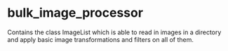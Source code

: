 # bulk_image_processor
 Contains the class ImageList which is able to read in images in a directory and apply basic image transformations and filters on all of them.
